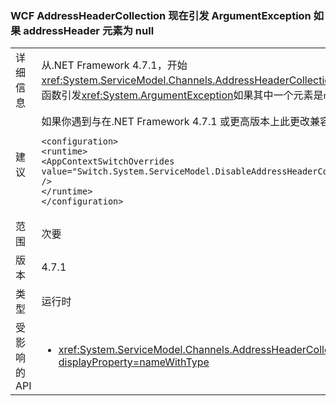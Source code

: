 ### <a name="wcf-addressheadercollection-now-throws-an-argumentexception-if-an-addressheader-element-is-null"></a>WCF AddressHeaderCollection 现在引发 ArgumentException 如果 addressHeader 元素为 null

|   |   |
|---|---|
|详细信息|从.NET Framework 4.7.1，开始<xref:System.ServiceModel.Channels.AddressHeaderCollection.%23ctor(System.Collections.Generic.IEnumerable{System.ServiceModel.Channels.AddressHeader})>构造函数引发<xref:System.ArgumentException>如果其中一个元素是<code>null</code>。 在.NET Framework 4.7 和早期版本中，不引发异常。|
|建议|如果你遇到与在.NET Framework 4.7.1 或更高版本上此更改兼容性问题，你可以选择退出的它通过添加以下行将对<code>&lt;runtime&gt;</code>app.config 文件的部分::<pre><code class="language-xml">&lt;configuration&gt;&#13;&#10;&lt;runtime&gt;&#13;&#10;&lt;AppContextSwitchOverrides value=&quot;Switch.System.ServiceModel.DisableAddressHeaderCollectionValidation=true&quot; /&gt;&#13;&#10;&lt;/runtime&gt;&#13;&#10;&lt;/configuration&gt;&#13;&#10;</code></pre>|
|范围|次要|
|版本|4.7.1|
|类型|运行时|
|受影响的 API|<ul><li><xref:System.ServiceModel.Channels.AddressHeaderCollection.%23ctor(System.Collections.Generic.IEnumerable{System.ServiceModel.Channels.AddressHeader})?displayProperty=nameWithType></li></ul>|

